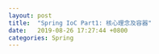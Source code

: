 ```yaml
---
layout: post
title:  "Spring IoC Part1: 核心理念及容器"
date:   2019-08-26 17:27:44 +0800
categories: Spring
---
```

